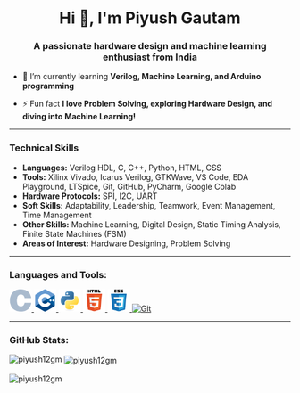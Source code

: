 <h1 align="center">Hi 👋, I'm Piyush Gautam</h1>
<h3 align="center">A passionate hardware design and machine learning enthusiast from India</h3>

- 🌱 I’m currently learning **Verilog, Machine Learning, and Arduino programming**

- ⚡ Fun fact **I love Problem Solving, exploring Hardware Design, and diving into Machine Learning!**

---

<h3 align="left">Technical Skills</h3>

- **Languages:** Verilog HDL, C, C++, Python, HTML, CSS  
- **Tools:** Xilinx Vivado, Icarus Verilog, GTKWave, VS Code, EDA Playground, LTSpice, Git, GitHub, PyCharm, Google Colab  
- **Hardware Protocols:** SPI, I2C, UART  
- **Soft Skills:** Adaptability, Leadership, Teamwork, Event Management, Time Management  
- **Other Skills:** Machine Learning, Digital Design, Static Timing Analysis, Finite State Machines (FSM)  
- **Areas of Interest:** Hardware Designing, Problem Solving

---

<h3 align="left">Languages and Tools:</h3>
<p align="left"> 
  <a href="https://www.cprogramming.com/" target="_blank"> <img src="https://raw.githubusercontent.com/devicons/devicon/master/icons/c/c-original.svg" alt="C" width="40" height="40"/> </a> 
  <a href="https://www.w3schools.com/cpp/" target="_blank"> <img src="https://raw.githubusercontent.com/devicons/devicon/master/icons/cplusplus/cplusplus-original.svg" alt="C++" width="40" height="40"/> </a> 
  <a href="https://www.python.org/" target="_blank"> <img src="https://raw.githubusercontent.com/devicons/devicon/master/icons/python/python-original.svg" alt="Python" width="40" height="40"/> </a> 
  <a href="https://www.w3.org/html/" target="_blank"> <img src="https://raw.githubusercontent.com/devicons/devicon/master/icons/html5/html5-original-wordmark.svg" alt="HTML5" width="40" height="40"/> </a> 
  <a href="https://www.w3schools.com/css/" target="_blank"> <img src="https://raw.githubusercontent.com/devicons/devicon/master/icons/css3/css3-original-wordmark.svg" alt="CSS3" width="40" height="40"/> </a> 
  <a href="https://git-scm.com/" target="_blank"> <img src="https://www.vectorlogo.zone/logos/git-scm/git-scm-icon.svg" alt="Git" width="40" height="40"/> </a> 
</p>

---

<h3 align="left">GitHub Stats:</h3>

<p><img align="left" src="https://github-readme-stats.vercel.app/api/top-langs?username=piyush12gm&show_icons=true&locale=en&layout=compact" alt="piyush12gm" /></p>

<p>&nbsp;<img align="center" src="https://github-readme-stats.vercel.app/api?username=piyush12gm&show_icons=true&locale=en" alt="piyush12gm" /></p>

<p><img align="center" src="https://github-readme-streak-stats.herokuapp.com/?user=piyush12gm&" alt="piyush12gm" /></p>
